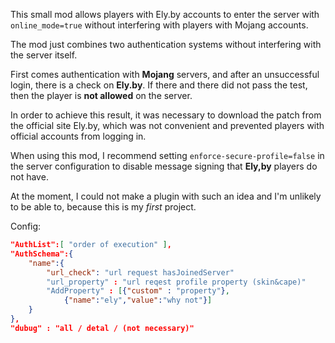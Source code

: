This small mod allows players with Ely.by accounts to enter the server with `online_mode=true` without interfering with players with Mojang accounts.

The mod just combines two authentication systems without interfering with the server itself.

First comes authentication with **Mojang** servers, and after an unsuccessful login, there is a check on **Ely.by**. If there and there did not pass the test, then the player is **not allowed** on the server.

In order to achieve this result, it was necessary to download the patch from the official site Ely.by, which was not convenient and prevented players with official accounts from logging in.

When using this mod, I recommend setting `enforce-secure-profile=false` in the server configuration to disable message signing that **Ely,by** players do not have.

At the moment, I could not make a plugin with such an idea and I'm unlikely to be able to, because this is my *first* project.

Config:
``` json
"AuthList":[ "order of execution" ],
"AuthSchema":{
    "name":{
        "url_check": "url request hasJoinedServer"
        "url_property" : "url reqest profile property (skin&cape)"
        "AddProperty" : [{"custom" : "property"},
            {"name":"ely","value":"why not"}]
    }
},
"dubug" : "all / detal / (not necessary)"     
```   
